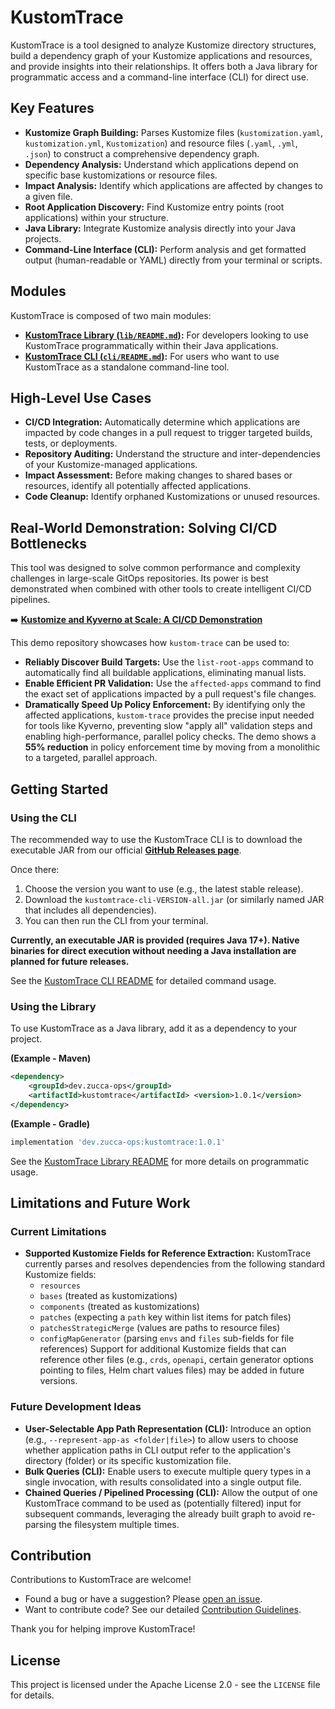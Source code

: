 # KustomTrace

KustomTrace is a tool designed to analyze Kustomize directory structures, build a dependency graph of your Kustomize applications and resources, and provide insights into their relationships. It offers both a Java library for programmatic access and a command-line interface (CLI) for direct use.

## Key Features

* **Kustomize Graph Building:** Parses Kustomize files (`kustomization.yaml`, `kustomization.yml`, `Kustomization`) and resource files (`.yaml`, `.yml`, `.json`) to construct a comprehensive dependency graph.
* **Dependency Analysis:** Understand which applications depend on specific base kustomizations or resource files.
* **Impact Analysis:** Identify which applications are affected by changes to a given file.
* **Root Application Discovery:** Find Kustomize entry points (root applications) within your structure.
* **Java Library:** Integrate Kustomize analysis directly into your Java projects.
* **Command-Line Interface (CLI):** Perform analysis and get formatted output (human-readable or YAML) directly from your terminal or scripts.

## Modules

KustomTrace is composed of two main modules:

* **[KustomTrace Library (`lib/README.md`)](./lib/README.md):** For developers looking to use KustomTrace programmatically within their Java applications.
* **[KustomTrace CLI (`cli/README.md`)](./cli/README.md):** For users who want to use KustomTrace as a standalone command-line tool.

## High-Level Use Cases

* **CI/CD Integration:** Automatically determine which applications are impacted by code changes in a pull request to trigger targeted builds, tests, or deployments.
* **Repository Auditing:** Understand the structure and inter-dependencies of your Kustomize-managed applications.
* **Impact Assessment:** Before making changes to shared bases or resources, identify all potentially affected applications.
* **Code Cleanup:** Identify orphaned Kustomizations or unused resources.

## Real-World Demonstration: Solving CI/CD Bottlenecks

This tool was designed to solve common performance and complexity challenges in large-scale GitOps repositories. Its power is best demonstrated when combined with other tools to create intelligent CI/CD pipelines.

➡️ **[Kustomize and Kyverno at Scale: A CI/CD Demonstration](https://github.com/zucca-devops-tooling/kustomize-at-scale-demo)**

This demo repository showcases how `kustom-trace` can be used to:
* **Reliably Discover Build Targets:** Use the `list-root-apps` command to automatically find all buildable applications, eliminating manual lists.
* **Enable Efficient PR Validation:** Use the `affected-apps` command to find the exact set of applications impacted by a pull request's file changes.
* **Dramatically Speed Up Policy Enforcement:** By identifying only the affected applications, `kustom-trace` provides the precise input needed for tools like Kyverno, preventing slow "apply all" validation steps and enabling high-performance, parallel policy checks. The demo shows a **55% reduction** in policy enforcement time by moving from a monolithic to a targeted, parallel approach.

## Getting Started

### Using the CLI

The recommended way to use the KustomTrace CLI is to download the executable JAR from our official **[GitHub Releases page](https://github.com/zucca-devops-tooling/kustom-trace/releases)**.

Once there:
1.  Choose the version you want to use (e.g., the latest stable release).
2.  Download the `kustomtrace-cli-VERSION-all.jar` (or similarly named JAR that includes all dependencies).
3.  You can then run the CLI from your terminal.

**Currently, an executable JAR is provided (requires Java 17+). Native binaries for direct execution without needing a Java installation are planned for future releases.**

See the [KustomTrace CLI README](./cli/README.md) for detailed command usage.

### Using the Library

To use KustomTrace as a Java library, add it as a dependency to your project.

**(Example - Maven)**
```xml
<dependency>
    <groupId>dev.zucca-ops</groupId>
    <artifactId>kustomtrace</artifactId> <version>1.0.1</version>
</dependency>
```


**(Example - Gradle)**
```gradle
implementation 'dev.zucca-ops:kustomtrace:1.0.1'
```


See the [KustomTrace Library README](./lib/README.md) for more details on programmatic usage.

## Limitations and Future Work

### Current Limitations
* **Supported Kustomize Fields for Reference Extraction:** KustomTrace currently parses and resolves dependencies from the following standard Kustomize fields:
    * `resources`
    * `bases` (treated as kustomizations)
    * `components` (treated as kustomizations)
    * `patches` (expecting a `path` key within list items for patch files)
    * `patchesStrategicMerge` (values are paths to resource files)
    * `configMapGenerator` (parsing `envs` and `files` sub-fields for file references)
    Support for additional Kustomize fields that can reference other files (e.g., `crds`, `openapi`, certain generator options pointing to files, Helm chart values files) may be added in future versions.

### Future Development Ideas
* **User-Selectable App Path Representation (CLI):** Introduce an option (e.g., `--represent-app-as <folder|file>`) to allow users to choose whether application paths in CLI output refer to the application's directory (folder) or its specific kustomization file.
* **Bulk Queries (CLI):** Enable users to execute multiple query types in a single invocation, with results consolidated into a single output file.
* **Chained Queries / Pipelined Processing (CLI):** Allow the output of one KustomTrace command to be used as (potentially filtered) input for subsequent commands, leveraging the already built graph to avoid re-parsing the filesystem multiple times.

## Contribution

Contributions to KustomTrace are welcome!

- Found a bug or have a suggestion? Please [open an issue](https://github.com/zucca-devops-tooling/kustom-trace/issues/new).
- Want to contribute code? See our detailed [Contribution Guidelines](CONTRIBUTING.md).

Thank you for helping improve KustomTrace!

## License

This project is licensed under the Apache License 2.0 - see the `LICENSE` file for details.
